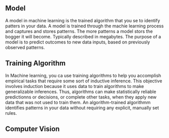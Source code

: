 ## Model
A model in machine learning is the trained algorithm that you se to identify patters in your data. A model is trained through the machie learning process and captures and stores patterns. The more patterns a model stors the bogger it will become. Typically described in megabytes. 
The purpose of a model is to predict outcomes to new data inputs, based on previously observed patterns.

## Training Algorithm
In Machine learning, you ca use training algorithms to help you accomplish empirical tasks that require some sort of inductive inference. This objective involves induction because it uses data to train algorithms to make generalizable inferences. Thus, algorithms can make statistically reliable predictionns or decisions, or complete other tasks, when they apply new data that was not used to train them. An algorithm-trained algorithmm identifies patterns in your data without requiring any explicit, manually set rules. 

## Computer Vision


